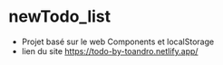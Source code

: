 # newTodo_list  
* Projet basé sur le web Components et localStorage
* lien du site https://todo-by-toandro.netlify.app/
